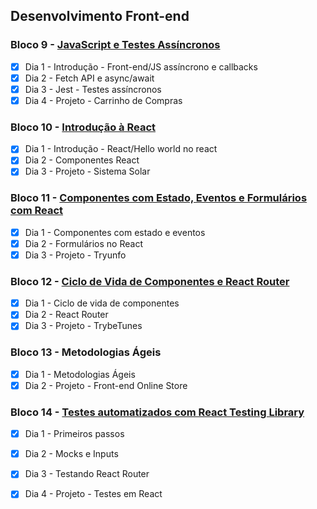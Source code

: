 ## Desenvolvimento Front-end
### Bloco 9 - [JavaScript e Testes Assíncronos](https://github.com/ImVictorM/Exercicios-Trybe/tree/main/Modulo%202%20-%20Desenvolvimento%20Front-end/Bloco%209%20-%20JavaScript%20e%20Testes%20Assincronos)
- [x] Dia 1 - Introdução - Front-end/JS assíncrono e callbacks
- [x] Dia 2 - Fetch API e async/await
- [x] Dia 3 - Jest - Testes assíncronos
- [x] Dia 4 - Projeto - Carrinho de Compras
### Bloco 10 - [Introdução à React](https://github.com/ImVictorM/Exercicios-Trybe/tree/main/Modulo%202%20-%20Desenvolvimento%20Front-end/Bloco%2010%20-%20Introducao%20a%20React)
- [x] Dia 1 - Introdução - React/Hello world no react
- [x] Dia 2 - Componentes React
- [x] Dia 3 - Projeto - Sistema Solar
### Bloco 11 - [Componentes com Estado, Eventos e Formulários com React](https://github.com/ImVictorM/Exercicios-Trybe/tree/main/Modulo%202%20-%20Desenvolvimento%20Front-end/Bloco%2011%20-%20Componentes%20com%20estado%2C%20eventos%20e%20formularios%20com%20react)
- [x] Dia 1 - Componentes com estado e eventos
- [x] Dia 2 - Formulários no React
- [x] Dia 3 - Projeto - Tryunfo
### Bloco 12 - [Ciclo de Vida de Componentes e React Router](https://github.com/ImVictorM/Exercicios-Trybe/tree/main/Modulo%202%20-%20Desenvolvimento%20Front-end/Bloco%2012%20-%20Ciclo%20de%20vida%20de%20componentes%20e%20React%20router/Dia%201%20-%20Ciclo%20de%20vida%20de%20componentes/Exercicios%20conteudo)
- [x] Dia 1 - Ciclo de vida de componentes
- [x] Dia 2 - React Router
- [x] Dia 3 - Projeto - TrybeTunes
### Bloco 13 - Metodologias Ágeis
- [x] Dia 1 - Metodologias Ágeis
- [x] Dia 2 - Projeto - Front-end Online Store
### Bloco 14 - [Testes automatizados com React Testing Library](https://github.com/ImVictorM/Exercicios-Trybe/tree/main/Modulo%202%20-%20Desenvolvimento%20Front-end/Bloco%2014%20-%20Testes%20automatizados%20com%20RTL)
- [x] Dia 1 - Primeiros passos
- [x] Dia 2 - Mocks e Inputs
- [x] Dia 3 - Testando React Router
- [x] Dia 4 - Projeto - Testes em React






